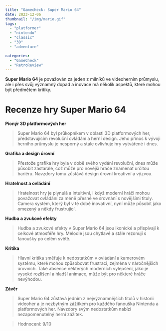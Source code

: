 ```yaml
---
title: "Gamecheck: Super Mario 64"
date: 2023-12-06
thumbnail: "/img/mario.gif"
tags:
  - "platformer"
  - "nintendo"
  - "classic"
  - "3D"
  - "adventure"

categories:
  - "GameCheck"
  - "RetroReview"
---
```


**Super Mario 64** je považován za jeden z milníků ve videoherním průmyslu, ale i přes svůj významný dopad a inovace má několik aspektů, které mohou být předmětem kritiky.

<!--more-->

# Recenze hry Super Mario 64

**Pionýr 3D platformových her**

> Super Mario 64 byl průkopníkem v oblasti 3D platformových her, představujícím revoluční ovládání a herní design. Jeho přínos k vývoji herního průmyslu je nesporný a stále ovlivňuje hry vytvářené i dnes.

**Grafika a design úrovní**

> Přestože grafika hry byla v době svého vydání revoluční, dnes může působit zastarale, což může pro novější hráče znamenat určitou bariéru. Navzdory tomu zůstává design úrovní kreativní a výzvou.

**Hratelnost a ovládání**

> Hratelnost hry je plynulá a intuitivní, i když moderní hráči mohou považovat ovládání za méně přesné ve srovnání s novějšími tituly. Camera systém, který byl v té době inovativní, nyní může působit jako omezený a někdy frustrující.

**Hudba a zvukové efekty**

> Hudba a zvukové efekty v Super Mario 64 jsou ikonické a přispívají k celkové atmosféře hry. Melodie jsou chytlavé a stále rezonují s fanoušky po celém světě.

**Kritika**

> Hlavní kritika směřuje k nedostatkům v ovládání a kamerovém systému, které mohou způsobovat frustraci, zejména v náročnějších úrovních. Také absence některých moderních vylepšení, jako je vysoké rozlišení a hladší animace, může být pro některé hráče nevýhodou.

**Závěr**

> Super Mario 64 zůstává jedním z nejvýznamnějších titulů v historii videoher a je nezbytným zážitkem pro každého fanouška Nintenda a platformových her. Navzdory svým nedostatkům nabízí nezapomenutelný herní zážitek.

> Hodnocení: 9/10
